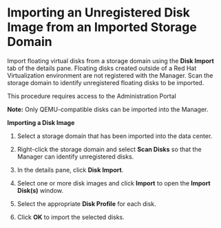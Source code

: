 # Importing an Unregistered Disk Image from an Imported Storage Domain

Import floating virtual disks from a storage domain using the **Disk Import** tab of the details pane. Floating disks created outside of a Red Hat Virtualization environment are not registered with the Manager. Scan the storage domain to identify unregistered floating disks to be imported.

This procedure requires access to the Administration Portal

**Note:** Only QEMU-compatible disks can be imported into the Manager.

**Importing a Disk Image**

1. Select a storage domain that has been imported into the data center.

2. Right-click the storage domain and select **Scan Disks** so that the Manager can identify unregistered disks.

3. In the details pane, click **Disk Import**. 

4. Select one or more disk images and click **Import** to open the **Import Disk(s)** window.

5. Select the appropriate **Disk Profile** for each disk.

6. Click **OK** to import the selected disks.
